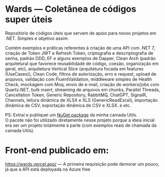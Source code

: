 # Wards — Coletânea de códigos super úteis

Repositório de códigos úteis que servem de apoio para novos projetos em .NET. Simples e objetivo assim.

Contém exemplos e práticas referentes à criação de uma API com .NET 7, criação de Token JWT e Refresh Token, criptografia e descriptografia de senha, padrão DDD, EF e alguns exemplos de Dapper, Clean Arch (padrão arquitetural que favorece reusabilidade de código, coesão, organização em geral, etc), arquitetura Vertical Slice (arquitetura focada em features (UseCases)), Clean Code, filtros de autorização, erro e request, upload de arquivos, validação com FluentValidation, middleware simples de Health Check, mockagem com Moq, envio de e-mail, criação de workers/jobs com Quartz.NET, bulk insert, streaming de arquivos em chunks, Parallel Threads, Cancellation Token, Generic Repository, RabbitMQ, ChatGPT, SignalR, Channels, leitura dinâmica de XLSX e XLS (GenericReadExcel), importação dinâmica de CSV, exportação dinâmica de CSV e XLSX. e etc.

PS: Extraí e publiquei um <a href="https://github.com/junioranheu/utils-nuget-package" target="_blank">NuGet package</a> da minha camada Utils.<br/>
O pacote não foi utilizado diretamente nesse projeto porque a ideia inicial era ser um projeto totalmente à parte (com exemplos reais de chamada da camada Utils).

# Front-end publicado em:
https://wards.vercel.app/ — A primeira requisição pode demorar um pouco, já que a API está deployada na Azure free
